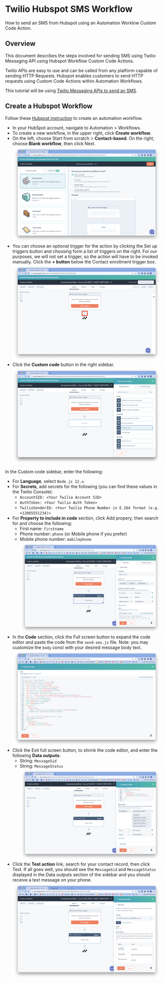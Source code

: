# Twilio Hubspot SMS Workflow

How to send an SMS from Hubspot using an Automation Worklow Custom Code Action.

## Overview
This document describes the steps involved for sending SMS using Twilio Messaging API using Hubspot Workflow Custom Code Actions.

Twilio APIs are easy to use and can be called from any platform capable of sending HTTP Requests. Hubspot enables customers to send HTTP requests using Custom Code Actions within Automation Workflows.

This tutorial will be using [Twilio Messaging APIs to send an SMS](https://www.twilio.com/docs/sms/api/message-resource#create-a-message-resource).

## Create a Hubspot Workflow

Follow these [Hubpost instruction](https://knowledge.hubspot.com/workflows/create-workflows) to create an automation workflow.

- In your HubSpot account, navigate to Automation > Workflows.
- To create a new workflow, in the upper right, click **Create workflow**.
- On the left, choose Start from scratch > **Contact-based**. On the right, choose **Blank workflow**, then click Next.
![](blank-workflow.png)
- You can choose an optional trigger for the action by clicking the Set up triggers button and choosing form a list of triggers on the right. For our purposes, we will not set a trigger, so the action will have to be invoked manually. Click the **+ button** below the Contact enrollment trigger box.
![](trigger.png)
- Click the **Custom code** button in the right sidebar.
![](custom-code.png)

In the Custom code sidebar, enter the following:
 - For **Language**, select `Node.js 12.x`.
 - For **Secrets**, add secrets for the following (you can find these values in the Twilio Console):
   - `AccountSID: <Your Twilio Account SID>`
   - `AuthToken: <Your Twilio Auth Token>`
   - `TwilioSenderID: <Your Twilio Phone Number in E.164 format (e.g. +12065551234)>`
 - For **Property to include in code** section, click Add propery, then search for and choose the following:
   - First name: `firstname`
   - Phone number: `phone` (or Mobile phone if you prefer)
   - Mobile phone number: `mobilephone`
![](edit-action.png)
- In the **Code** section, click the Full screen button to expand the code editor and paste the code from the `send-sms.js` file. Note: you may customize the `body` const with your desired message body text.
![](code.png)
- Click the Exit full screen button, to shrink the code editor, and enter the following **Data outputs**:
  - String: `MessageSid`
  - String: `MessageStatus`
![](data-ouputs.png)
- Click the **Test action** link, search for your contact record, then click Test. If all goes well, you should see the `MessageSid` and `MessageStatus` displayed in the Data outputs section of the sidebar and you should receive a text message on your phone.
![](test.png)
